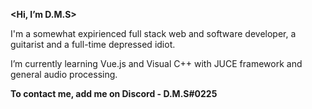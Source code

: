 **<Hi, I’m D.M.S>**

I'm a somewhat expirienced full stack web and software developer, a guitarist and a full-time depressed idiot.

I’m currently learning Vue.js and Visual C++ with JUCE framework and general audio processing.

__To contact me, add me on Discord - D.M.S#0225__

<!---
DMS055/DMS055 is a ✨ special ✨ repository because its `README.md` (this file) appears on your GitHub profile.
You can click the Preview link to take a look at your changes.
--->
